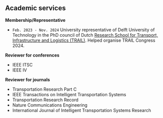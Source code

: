 ## Academic services

__Membership/Representative__
- `Feb. 2023 - Nov. 2024` University representative of Delft University of Technology in the PhD council of Dutch [<u>Research School for Transport, Infrastructure and Logistics (TRAIL)</u>](https://rstrail.nl). Helped organise TRAIL Congress 2024.

__Reviewer for conferences__
- IEEE ITSC
- IEEE IV

__Reviewer for journals__
- Transportation Research Part C
- IEEE Transactions on Intelligent Transportation Systems
- Transportation Research Record
- Nature Communications Engineering
- International Journal of Intelligent Transportation Systems Research
